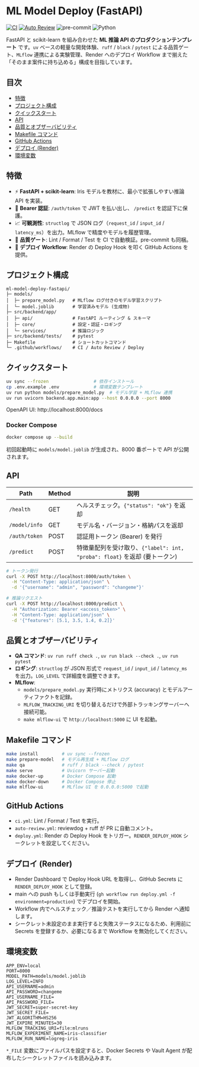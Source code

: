 # ML Model Deploy (FastAPI)

[![CI](https://github.com/Kumet/ml-model-deploy-fastapi/actions/workflows/ci.yml/badge.svg)](https://github.com/Kumet/ml-model-deploy-fastapi/actions/workflows/ci.yml)
[![Auto Review](https://github.com/Kumet/ml-model-deploy-fastapi/actions/workflows/auto-review.yml/badge.svg)](https://github.com/Kumet/ml-model-deploy-fastapi/actions/workflows/auto-review.yml)
![pre-commit](https://img.shields.io/badge/pre--commit-enabled-brightgreen?logo=pre-commit&logoColor=white)
![Python](https://img.shields.io/badge/Python-3.12%2B-3776AB?logo=python&logoColor=white)

FastAPI と scikit-learn を組み合わせた **ML 推論 API のプロダクションテンプレート** です。`uv` ベースの軽量な開発体験、`ruff` / `black` / `pytest` による品質ゲート、`MLflow` 連携による実験管理、Render へのデプロイ Workflow まで揃えた「そのまま案件に持ち込める」構成を目指しています。

## 目次
- [特徴](#特徴)
- [プロジェクト構成](#プロジェクト構成)
- [クイックスタート](#クイックスタート)
- [API](#api)
- [品質とオブザーバビリティ](#品質とオブザーバビリティ)
- [Makefile コマンド](#makefile-コマンド)
- [GitHub Actions](#github-actions)
- [デプロイ (Render)](#デプロイ-render)
- [環境変数](#環境変数)

## 特徴
- ⚡️ **FastAPI + scikit-learn**: Iris モデルを教材に、最小で拡張しやすい推論 API を実装。
- 🔐 **Bearer 認証**: `/auth/token` で JWT を払い出し、 `/predict` を認証下に保護。
- 📈 **可観測性**: `structlog` で JSON ログ（`request_id` / `input_id` / `latency_ms`）を出力。MLflow で精度やモデルを履歴管理。
- 🧪 **品質ゲート**: Lint / Format / Test を CI で自動検証。pre-commit も同梱。
- 🚀 **デプロイ Workflow**: Render の Deploy Hook を叩く GitHub Actions を提供。

## プロジェクト構成
```
ml-model-deploy-fastapi/
├─ models/
│  ├─ prepare_model.py   # MLflow ログ付きのモデル学習スクリプト
│  └─ model.joblib       # 学習済みモデル (生成物)
├─ src/backend/app/
│  ├─ api/               # FastAPI ルーティング & スキーマ
│  ├─ core/              # 設定・認証・ロギング
│  └─ services/          # 推論ロジック
├─ src/backend/tests/    # pytest
├─ Makefile              # ショートカットコマンド
└─ .github/workflows/    # CI / Auto Review / Deploy
```

## クイックスタート
```bash
uv sync --frozen                 # 依存インストール
cp .env.example .env             # 環境変数テンプレート
uv run python models/prepare_model.py  # モデル学習 + MLflow 連携
uv run uvicorn backend.app.main:app --host 0.0.0.0 --port 8000
```
OpenAPI UI: http://localhost:8000/docs

### Docker Compose
```bash
docker compose up --build
```
初回起動時に `models/model.joblib` が生成され、8000 番ポートで API が公開されます。

## API
| Path | Method | 説明 |
|------|--------|------|
| `/health` | GET | ヘルスチェック。`{"status": "ok"}` を返却 |
| `/model/info` | GET | モデル名・バージョン・格納パスを返却 |
| `/auth/token` | POST | 認証用トークン (Bearer) を発行 |
| `/predict` | POST | 特徴量配列を受け取り、`{"label": int, "proba": float}` を返却 (要トークン) |

```bash
# トークン発行
curl -X POST http://localhost:8000/auth/token \
  -H "Content-Type: application/json" \
  -d '{"username": "admin", "password": "changeme"}'

# 推論リクエスト
curl -X POST http://localhost:8000/predict \
  -H "Authorization: Bearer <access_token>" \
  -H "Content-Type: application/json" \
  -d '{"features": [5.1, 3.5, 1.4, 0.2]}'
```

## 品質とオブザーバビリティ
- **QA コマンド**: `uv run ruff check .`, `uv run black --check .`, `uv run pytest`
- **ロギング**: `structlog` が JSON 形式で `request_id` / `input_id` / `latency_ms` を出力。`LOG_LEVEL` で詳細度を調整できます。
- **MLflow**:
  - `models/prepare_model.py` 実行時にメトリクス (accuracy) とモデルアーティファクトを記録。
  - `MLFLOW_TRACKING_URI` を切り替えるだけで外部トラッキングサーバーへ接続可能。
  - `make mlflow-ui` で `http://localhost:5000` に UI を起動。

## Makefile コマンド
```bash
make install         # uv sync --frozen
make prepare-model   # モデル再生成 + MLflow ログ
make qa              # ruff / black --check / pytest
make serve           # Uvicorn サーバー起動
make docker-up       # Docker Compose 起動
make docker-down     # Docker Compose 停止
make mlflow-ui       # MLflow UI を 0.0.0.0:5000 で起動
```

## GitHub Actions
- `ci.yml`: Lint / Format / Test を実行。
- `auto-review.yml`: reviewdog + ruff が PR に自動コメント。
- `deploy.yml`: Render の Deploy Hook をトリガー。`RENDER_DEPLOY_HOOK` シークレットを設定してください。

## デプロイ (Render)
- Render Dashboard で Deploy Hook URL を取得し、GitHub Secrets に `RENDER_DEPLOY_HOOK` として登録。
- main への push もしくは手動実行 (`gh workflow run deploy.yml -f environment=production`) でデプロイを開始。
- Workflow 内でヘルスチェック／推論テストを実行してから Render へ通知します。
- シークレット未設定のまま実行すると失敗ステータスになるため、利用前に Secrets を登録するか、必要になるまで Workflow を無効化してください。

## 環境変数
```
APP_ENV=local
PORT=8000
MODEL_PATH=models/model.joblib
LOG_LEVEL=INFO
API_USERNAME=admin
API_PASSWORD=changeme
API_USERNAME_FILE=
API_PASSWORD_FILE=
JWT_SECRET=super-secret-key
JWT_SECRET_FILE=
JWT_ALGORITHM=HS256
JWT_EXPIRE_MINUTES=30
MLFLOW_TRACKING_URI=file:mlruns
MLFLOW_EXPERIMENT_NAME=iris-classifier
MLFLOW_RUN_NAME=logreg-iris
```

`*_FILE` 変数にファイルパスを設定すると、Docker Secrets や Vault Agent が配布したシークレットファイルを読み込みます。
